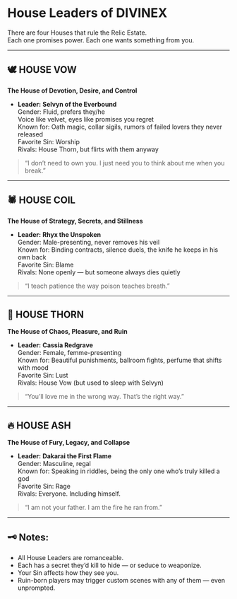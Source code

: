 # House Leaders of DIVINEX

There are four Houses that rule the Relic Estate.  
Each one promises power. Each one wants something from you.

---

## 🕊 HOUSE VOW  
**The House of Devotion, Desire, and Control**

- **Leader:** **Selvyn of the Everbound**  
  Gender: Fluid, prefers they/he  
  Voice like velvet, eyes like promises you regret  
  Known for: Oath magic, collar sigils, rumors of failed lovers they never released  
  Favorite Sin: Worship  
  Rivals: House Thorn, but flirts with them anyway

> “I don’t need to own you. I just need you to think about me when you break.”

---

## 🕷 HOUSE COIL  
**The House of Strategy, Secrets, and Stillness**

- **Leader:** **Rhyx the Unspoken**  
  Gender: Male-presenting, never removes his veil  
  Known for: Binding contracts, silence duels, the knife he keeps in his own back  
  Favorite Sin: Blame  
  Rivals: None openly — but someone always dies quietly

> “I teach patience the way poison teaches breath.”

---

## 🥀 HOUSE THORN  
**The House of Chaos, Pleasure, and Ruin**

- **Leader:** **Cassia Redgrave**  
  Gender: Female, femme-presenting  
  Known for: Beautiful punishments, ballroom fights, perfume that shifts with mood  
  Favorite Sin: Lust  
  Rivals: House Vow (but used to sleep with Selvyn)

> “You’ll love me in the wrong way. That’s the right way.”

---

## 🔥 HOUSE ASH  
**The House of Fury, Legacy, and Collapse**

- **Leader:** **Dakarai the First Flame**  
  Gender: Masculine, regal  
  Known for: Speaking in riddles, being the only one who’s truly killed a god  
  Favorite Sin: Rage  
  Rivals: Everyone. Including himself.

> “I am not your father. I am the fire he ran from.”

---

## 🗝 Notes:
- All House Leaders are romanceable.
- Each has a secret they’d kill to hide — or seduce to weaponize.
- Your Sin affects how they see you.  
- Ruin-born players may trigger custom scenes with any of them — even unprompted.